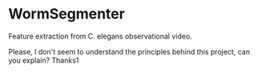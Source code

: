 # WormSegmenter
Feature extraction from C. elegans observational video.



Please, I don't seem to understand the principles behind this project, can you explain?
Thanks1
